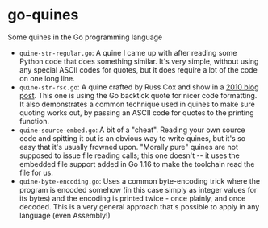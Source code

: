 # go-quines

Some quines in the Go programming language

* `quine-str-regular.go`: A quine I came up with after reading some Python code
  that does something similar. It's very simple, without using any special
  ASCII codes for quotes, but it does require a lot of the code on one long
  line.
* `quine-str-rsc.go`: A quine crafted by Russ Cox and show in a
  [2010 blog post](https://research.swtch.com/zip). This one is using the
  Go backtick quote for nicer code formatting. It also demonstrates a common
  technique used in quines to make sure quoting works out, by passing an ASCII
  code for quotes to the printing function.
* `quine-source-embed.go`: A bit of a "cheat". Reading your own source code and
  spitting it out is an obvious way to write quines, but it's so easy that it's
  usually frowned upon. "Morally pure" quines are not supposed to issue file
  reading calls; this one doesn't -- it uses the embedded file support added
  in Go 1.16 to make the toolchain read the file for us.
* `quine-byte-encoding.go`: Uses a common byte-encoding trick where the program
  is encoded somehow (in this case simply as integer values for its bytes) and
  the encoding is printed twice - once plainly, and once decoded. This is a very
  general approach that's possible to apply in any language (even Assembly!)
